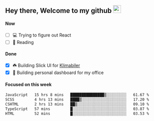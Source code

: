 ## Hey there, Welcome to my github <img src="https://media.giphy.com/media/hvRJCLFzcasrR4ia7z/giphy.gif" width="25px">

#### Now
- [ ] 💻 Trying to figure out React
- [ ] 📕 Reading

#### Done
- [x] ☘️ Building Slick UI for [Klimabiler](https://klimabiler.dk)
- [x] 🚀 Building personal dashboard for my office
 
 #### Focused on this week
<!--START_SECTION:waka-->

```txt
JavaScript   15 hrs 8 mins   ███████████████▒░░░░░░░░░   61.67 %
SCSS         4 hrs 13 mins   ████▒░░░░░░░░░░░░░░░░░░░░   17.20 %
CSHTML       2 hrs 13 mins   ██▒░░░░░░░░░░░░░░░░░░░░░░   09.10 %
TypeScript   57 mins         █░░░░░░░░░░░░░░░░░░░░░░░░   03.87 %
HTML         52 mins         █░░░░░░░░░░░░░░░░░░░░░░░░   03.53 %
```

<!--END_SECTION:waka-->

